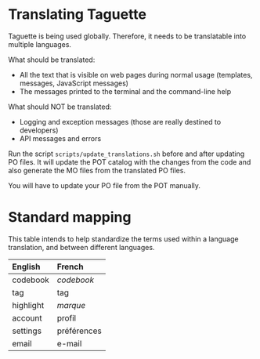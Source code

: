 Translating Taguette
====================

Taguette is being used globally. Therefore, it needs to be translatable into multiple languages.

What should be translated:

* All the text that is visible on web pages during normal usage (templates, messages, JavaScript messages)
* The messages printed to the terminal and the command-line help

What should NOT be translated:

* Logging and exception messages (those are really destined to developers)
* API messages and errors

Run the script `scripts/update_translations.sh` before and after updating PO files. It will update the POT catalog with the changes from the code and also generate the MO files from the translated PO files.

You will have to update your PO file from the POT manually.

Standard mapping
================

This table intends to help standardize the terms used within a language translation, and between different languages.

| English   | French      |
| :-------- | :---------- |
| codebook  | *codebook*  |
| tag       | tag         |
| highlight | *marque*    |
| account   | profil      |
| settings  | préférences |
| email     | e-mail      |
